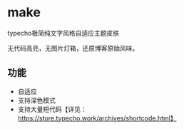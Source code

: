 # make
typecho极简纯文字风格自适应主题皮肤

无代码高亮，无图片灯箱，还原博客原始风味。

## 功能
- 自适应
- 支持深色模式
- 支持大量短代码【详见：https://store.typecho.work/archives/shortcode.html】
